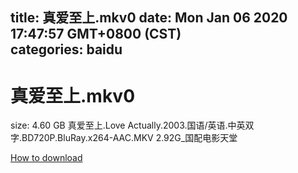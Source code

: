 
title: 真爱至上.mkv0
date: Mon Jan 06 2020 17:47:57 GMT+0800 (CST)    
categories: baidu
---

# 真爱至上.mkv0
size: 4.60 GB
 真爱至上.Love Actually.2003.国语/英语.中英双字.BD720P.BluRay.x264-AAC.MKV 2.92G_国配电影天堂
 

[How to download](https://bpcam.bemobtrk.com/go/2ceec3aa-1ca2-46d6-b9ff-aaa5c184517c?jno=3208)